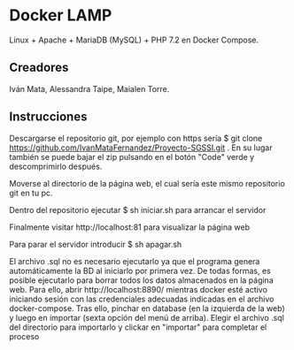 
# Docker LAMP
Linux + Apache + MariaDB (MySQL) + PHP 7.2 en Docker Compose.


## Creadores
Iván Mata, Alessandra Taipe, Maialen Torre.

## Instrucciones

Descargarse el repositorio git, por ejemplo con https sería $ git clone https://github.com/IvanMataFernandez/Proyecto-SGSSI.git . En su lugar también se puede bajar el zip
pulsando en el botón "Code" verde y descomprimirlo después.

Moverse al directorio de la página web, el cual sería este mismo repositorio git en tu pc. 
 
Dentro del repositorio ejecutar $ sh iniciar.sh   para arrancar el servidor

Finalmente visitar http://localhost:81 para visualizar la página web

Para parar el servidor introducir $ sh apagar.sh


El archivo .sql no es necesario ejecutarlo ya que el programa genera automáticamente
la BD al iniciarlo por primera vez. De todas formas, es posible ejecutarlo para 
borrar todos los datos almacenados en la página web.
Para ello, abrir http://localhost:8890/ mientras docker esté activo iniciando sesión 
con las credenciales adecuadas indicadas en el archivo docker-compose. Tras ello, pinchar en database (en la izquierda de la web)
y luego en importar (sexta opción del menú de arriba). Elegir el archivo .sql del directorio
para importarlo y clickar en "importar" para completar el proceso

